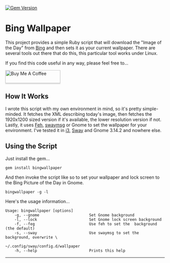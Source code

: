 
[![Gem Version](https://badge.fury.io/rb/bingwallpaper.svg)](http://badge.fury.io/rb/bingwallpaper)

# Bing Wallpaper

This project provides a simple Ruby script that will download the "Image of the
Day" from [Bing][0] and then sets it as your current wallpaper. There are
several tools out there that do this, this particular tool works under Linux.

If you find this code useful in any way, please feel free to...

<a href="https://www.buymeacoffee.com/cmiles74" target="_blank"><img src="https://www.buymeacoffee.com/assets/img/custom_images/orange_img.png" alt="Buy Me A Coffee" style="height: 41px !important;width: 174px !important;box-shadow: 0px 3px 2px 0px rgba(190, 190, 190, 0.5) !important;-webkit-box-shadow: 0px 3px 2px 0px rgba(190, 190, 190, 0.5) !important;" ></a>


## How It Works

I wrote this script with my own environment in mind, so it's pretty
simple-minded. It fetches the XML describing today's image, then fetches the
1920x1200 sized version if it's available, the lower resolution version if not.
Lastly, it uses [Feh][1], [swaymsg][3] or Gnome to set the wallpaper for your
environment. I've tested it in [i3][2], [Sway][4] and Gnome 3.14.2 and nowhere
else.

## Using the Script

Just install the gem...

    gem install bingwallpaper

And then invoke the script like so to set your wallpaper and lock screen to the
Bing Picture of the Day in Gnome.

    bingwallpaper -g -l
    
Here's the usage information...
    
```
Usage: bingwallpaper [options]
    -g, --gnome                      Set Gnome background
    -l, --lock                       Set Gnome lock screen background
    -f, --feg                        Use feh to set the  background (the default)
    -s, --sway                       Use swaymsg to set the background, overwrite \
                                       ~/.config/sway/config.d/wallpaper
    -h, --help                       Prints this help
```


***
[0]: https://www.bing.com
[1]: http://feh.finalrewind.org/
[2]: http://i3wm.org/
[3]: https://github.com/swaywm/sway/blob/master/swaymsg/swaymsg.1.scd
[4]: https://swaywm.org/
